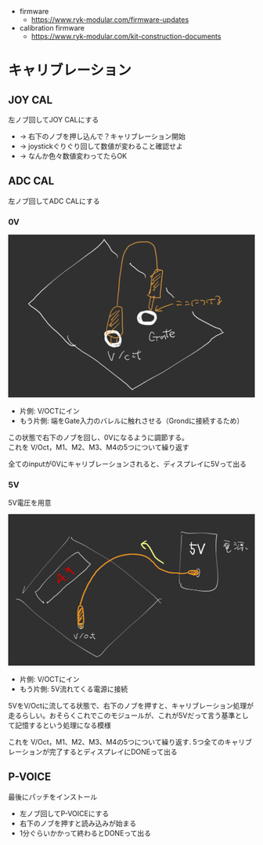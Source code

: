 - firmware
  - https://www.ryk-modular.com/firmware-updates
- calibration firmware
  - https://www.ryk-modular.com/kit-construction-documents

# キャリブレーション

## JOY CAL

左ノブ回してJOY CALにする

- → 右下のノブを押し込んで？キャリブレーション開始
- → joystickぐりぐり回して数値が変わること確認せよ
- → なんか色々数値変わってたらOK

## ADC CAL

左ノブ回してADC CALにする

### 0V

![](./assets/cal1.png)

- 片側: V/OCTにイン
- もう片側: 端をGate入力のバレルに触れさせる（Grondに接続するため）

この状態で右下のノブを回し、0Vになるように調節する。  
これを V/Oct，M1、M2、M3、M4の5つについて繰り返す

全てのinputが0Vにキャリブレーションされると、ディスプレイに5Vって出る

### 5V

5V電圧を用意

![](./assets/cal2.jpg)

- 片側: V/OCTにイン
- もう片側: 5V流れてくる電源に接続

5VをV/Octに流してる状態で、右下のノブを押すと、キャリブレーション処理が走るらしい。おそらくこれでこのモジュールが、これが5Vだって言う基準として記憶するという処理になる模様

これを V/Oct，M1、M2、M3、M4の5つについて繰り返す. 
5つ全てのキャリブレーションが完了するとディスプレイにDONEって出る

## P-VOICE

最後にパッチをインストール

- 左ノブ回してP-VOICEにする
- 右下のノブを押すと読み込みが始まる
- 1分ぐらいかかって終わるとDONEって出る

